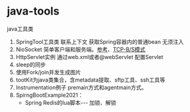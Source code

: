 # java-tools
java工具类

1. SpringTool工具类 联系上下文 获取Spring容器内的普通bean 无须注入
2. NioSocket 简单客户端和服务端。[参考](http://www.importnew.com/19816.html)、[TCP-B/S模式](http://www.oschina.net/question/54100_33530)
3. HttpServlet实例 通过web.xml或者@webServlet 配置Servlet
4. sleep的同步
5. 使用Fork/join并发生成图片
6. tootKit为java类集合，含metadata提取、sftp工具、ssh工具等
7. Instrumentation例子 premain方式和agentmain方式。
8. SpirngBootExample2021：
   -    Spring Redis的lua脚本--- 加锁、解锁
